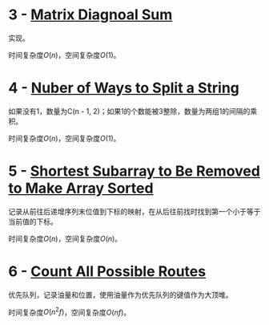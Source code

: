# 3 - [Matrix Diagnoal Sum](https://leetcode.com/contest/biweekly-contest-34/problems/matrix-diagonal-sum/)

实现。

时间复杂度$O(n)$，空间复杂度$O(1)$。

# 4 - [Nuber of Ways to Split a String](https://leetcode.com/contest/biweekly-contest-34/problems/number-of-ways-to-split-a-string/)

如果没有1，数量为C(n - 1, 2)；如果1的个数能被3整除，数量为两组1的间隔的乘积。

时间复杂度$O(n)$，空间复杂度$O(1)$。

# 5 - [Shortest Subarray to Be Removed to Make Array Sorted](https://leetcode.com/contest/biweekly-contest-34/problems/shortest-subarray-to-be-removed-to-make-array-sorted/)

记录从前往后递增序列末位值到下标的映射，在从后往前找时找到第一个小于等于当前值的下标。

时间复杂度$O(n)$，空间复杂度$O(n)$。

# 6 - [Count All Possible Routes](https://leetcode.com/contest/biweekly-contest-34/problems/count-all-possible-routes/)

优先队列，记录油量和位置，使用油量作为优先队列的键值作为大顶堆。

时间复杂度$O(n^2 f)$，空间复杂度$O(nf)$。
